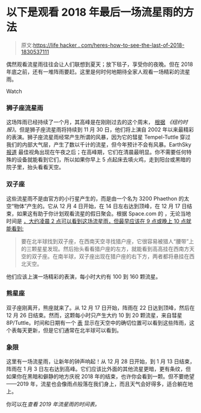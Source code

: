 # 以下是观看 2018 年最后一场流星雨的方法

> 原文:[https://life hacker . com/heres-how-to-see-the-last-of-2018-1830537111](https://lifehacker.com/heres-how-to-see-the-last-meteor-showers-of-2018-1830537111)

偶然观看流星雨往往会让人们联想到夏天；放下毯子，享受你的夜晚。但在 2018 年底之前，还有一堆阵雨要赶。这里是何时何地期待全家人观看一场精彩的流星雨。

Watch

### 狮子座流星雨

这场阵雨已经持续了一个月，其高峰是在刚刚过去的这个周末， [根据](https://www.nytimes.com/interactive/2018/science/meteor-showers-2018.html?smid=nytcore-ios-share) *《纽约时报》*。但是狮子座流星雨将持续到 11 月 30 日，他们将上演自 2002 年以来最精彩的表演。狮子座流星雨经常产生所谓的风暴，因为它的彗星 Tempel-Tuttle 穿过我们的内部大气层，产生了数以千计的流星，但今年预计不会有风暴。EarthSky [报道](https://earthsky.org/astronomy-essentials/everything-you-need-to-know-leonid-meteor-shower) 最佳视角出现在午夜之后；在高峰期，它们在清晨最明显。你不需要任何特殊的设备就能看到它们，所以如果你早上 5 点起床去填火鸡，走到阳台或黑暗的院子里，抬头看看天空。

### 双子座

这些流星雨不是由官方的小行星产生的，而是由一个名为 3200 Phaethon 的太空“物体”产生的。它从 12 月 4 日开始，在 14 日左右达到顶峰，在 12 月 17 日结束，如果这有助于你计划观看流星的假日聚会。根据 Space.com 的 ，无论当地时间是 [，大约凌晨 2 点可以看到这场流星雨，但最早应该在 9 点或晚上 10 点就能看到:](https://www.space.com/34921-geminid-meteor-shower-guide.html)

> 要在北半球找到双子座，在西南天空寻找猎户座，它很容易被猎人“腰带”上的三颗星星发现。然后抬头看看猎户座的左方，就能看到高高挂在西南方天空的双子座。在南半球，双子座出现在猎户座的右下方，两者都将悬挂在西北天空。

他们应该上演一场精彩的表演，每小时大约有 100 到 160 颗流星。

### 熊星座

双子座刚离开，熊座就来了。从 12 月 17 日开始，阵雨在 22 日达到顶峰，然后在 12 月 26 日结束。然而，这颗每小时只产生大约 10 到 20 颗流星，来自彗星 8P/Tuttle。时间和日期有一个 [表](https://www.timeanddate.com/astronomy/meteor-shower/ursids.html) 显示在天空中的确切位置可以看到这些阵雨，这个表每天更新，但是它们通常在北半球可以看到。

### 象限

这里有一场流星雨，让新年的钟声响起！从 12 月 28 日开始，到 1 月 13 日结束，阵雨在 1 月 3 日左右达到高峰。它们应该比外面的其他流星更暗，更有条纹，但如果你在黑暗和僻静的地方庆祝 2018 年的结束，也许你会看到一颗。但不要绝望——2019 年，流星也会像雨点般落在我们身上，而且天气会好得多，适合躺在地上。

你可以在*查看 2019 年流星雨的时间表。*